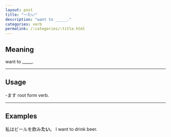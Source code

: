 ```yaml
---
layout: post
title: "〜たい"
description: "want to _____."
categories: verb
permalink: /:categories/:title.html
---
```


## Meaning

want to _____.

---

## Usage

-ます root form verb.

---

## Examples

私はビールを飲み**たい**。
I want to drink beer.
